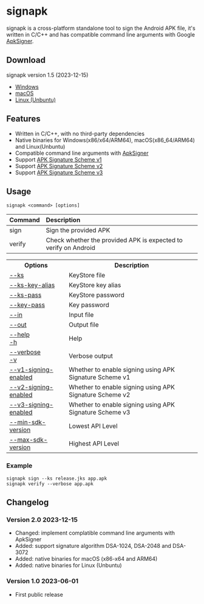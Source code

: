 # signapk
signapk is a cross-platform standalone tool to sign the Android APK file, it's written in C/C++ and has compatible command line arguments with Google [ApkSigner](https://developer.android.com/tools/apksigner).

## Download
signapk version 1.5 (2023-12-15)
- [Windows](bin/signapk_win.zip)
- [macOS](bin/signapk_macos.zip)
- [Linux (Unbuntu)](bin/signapk_linux.zip)

## Features
- Written in C/C++, with no third-party dependencies
- Native binaries for Windows(x86/x64/ARM64), macOS(x86_64/ARM64) and Linux(Unbuntu)
- Compatible command line arguments with [ApkSigner](https://developer.android.com/tools/apksigner)
- Support [APK Signature Scheme v1](https://source.android.google.cn/docs/security/features/apksigning)
- Support [APK Signature Scheme v2](https://source.android.google.cn/docs/security/features/apksigning/v2)
- Support [APK Signature Scheme v3](https://source.android.google.cn/docs/security/features/apksigning/v3)

## Usage
    signapk <command> [options]
| Command  | Description                                                     |
|:---------|:----------------------------------------------------------------|
| sign     | Sign the provided APK                                           |
| verify   | Check whether the provided APK is expected to verify on Android |

<table>
<tr><th>Options</th><th>Description</th></tr>
<tr><td><a href="docs/--ks.md">--ks</a></td><td>KeyStore file</td></tr>
<tr><td><a href="docs/--ks-key-alias.md">--ks-key-alias</a></td><td>KeyStore key alias</td></tr>
<tr><td><a href="docs/--ks-pass.md">--ks-pass</a></td><td>KeyStore password</td></tr>
<tr><td><a href="docs/--key-pass.md">--key-pass</a></td><td>Key password</td></tr>
<tr><td><a href="docs/--in.md">--in</a></td><td>Input file</td></tr>
<tr><td><a href="docs/--out.md">--out</a></td><td>Output file</td></tr>
<tr><td><a href="docs/--help.md">--help</a><br><a href="-h.md">-h</a></td><td>Help</td></tr>
<tr><td><a href="docs/--verbose.md">--verbose</a><br><a href="-v.md">-v</a></td><td>Verbose output</td></tr>
<tr><td><a href="docs/--v1-signing-enabled.md">--v1-signing-enabled</a></td><td>Whether to enable signing using APK Signature Scheme v1</td></tr>
<tr><td><a href="docs/--v2-signing-enabled.md">--v2-signing-enabled</a></td><td>Whether to enable signing using APK Signature Scheme v2</td></tr>
<tr><td><a href="docs/--v3-signing-enabled.md">--v3-signing-enabled</a></td><td>Whether to enable signing using APK Signature Scheme v3</td></tr>
<tr><td><a href="docs/--min-sdk-version.md">--min-sdk-version</a></td><td>Lowest API Level</td></tr>
<tr><td><a href="docs/--max-sdk-version.md">--max-sdk-version</a></td><td>Highest API Level</td></tr>
</table>

### Example
	signapk sign --ks release.jks app.apk
	signapk verify --verbose app.apk

## Changelog
### Version 2.0 2023-12-15
- Changed: implement complatible command line arguments with ApkSigner
- Added: support signature algorithm DSA-1024, DSA-2048 and DSA-3072
- Added: native binaries for macOS (x86-x64 and ARM64)
- Added: native binaries for Linux (Unbuntu)

### Version 1.0 2023-06-01
- First public release
